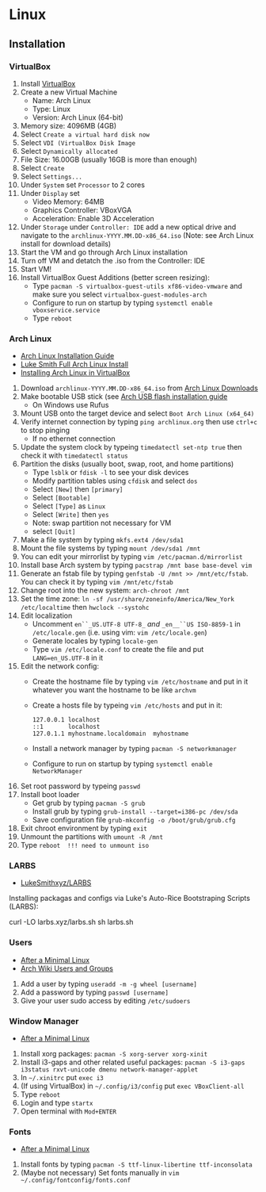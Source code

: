 # Linux

## Installation

### VirtualBox

 1. Install [VirtualBox](https://www.virtualbox.org/wiki/Downloads)
 2. Create a new Virtual Machine
    * Name: Arch Linux
    * Type: Linux
    * Version: Arch Linux (64-bit)
 3. Memory size: 4096MB (4GB)
 4. Select `Create a virtual hard disk now`
 5. Select `VDI (VirtualBox Disk Image`
 6. Select `Dynamically allocated`
 7. File Size: 16.00GB (usually 16GB is more than enough)
 8. Select `Create`
 9. Select `Settings...`
10. Under `System` set `Processor` to 2 cores
11. Under `Display` set
    * Video Memory: 64MB
    * Graphics Controller: VBoxVGA
    * Acceleration: Enable 3D Acceleration
12. Under `Storage` under `Controller: IDE` add a new optical drive and navigate to the `archlinux-YYYY.MM.DD-x86_64.iso` (Note: see Arch Linux install for download details)
13. Start the VM and go through Arch Linux installation
14. Turn off VM and detatch the .iso from the Controller: IDE
15. Start VM!
16. Install VirtualBox Guest Additions (better screen resizing):
    * Type `pacman -S virtualbox-guest-utils xf86-video-vmware` and make sure you select `virtualbox-guest-modules-arch`
    * Configure to run on startup by typing `systemctl enable vboxservice.service`
    * Type `reboot`

### Arch Linux

* [Arch Linux Installation Guide](https://wiki.archlinux.org/index.php/Installation_guide)
* [Luke Smith Full Arch Linux Install](https://www.youtube.com/watch?v=4PBqpX0_UOc)
* [Installing Arch Linux in VirtualBox](https://www.youtube.com/watch?v=HpskN_jKyhc)

 1. Download `archlinux-YYYY.MM.DD-x86_64.iso` from [Arch Linux Downloads](https://www.archlinux.org/download/)
 2. Make bootable USB stick (see [Arch USB flash installation guide](https://wiki.archlinux.org/index.php/USB_flash_installation_media#In_Windows)
    * On Windows use Rufus
 3. Mount USB onto the target device and select `Boot Arch Linux (x64_64)`
 4. Verify internet connection by typing `ping archlinux.org` then use `ctrl+c` to stop pinging
    * If no ethernet connection
 5. Update the system clock by typeing `timedatectl set-ntp true` then check it with `timedatectl status`
 6. Partition the disks (usually boot, swap, root, and home partitions)
    * Type `lsblk` or `fdisk -l` to see your disk devices
    * Modify partition tables using `cfdisk` and select `dos`
    * Select `[New]` then `[primary]`
    * Select `[Bootable]`
    * Select `[Type]` as `Linux`
    * Select `[Write]` then `yes`
    * Note: swap partition not necessary for VM
    * select `[Quit]`
 7. Make a file system by typing `mkfs.ext4 /dev/sda1`
 8. Mount the file systems by typing `mount /dev/sda1 /mnt`
 9. You can edit your mirrorlist by typing `vim /etc/pacman.d/mirrorlist`
10. Install base Arch system by typing `pacstrap /mnt base base-devel vim`
11. Generate an fstab file by typing `genfstab -U /mnt >> /mnt/etc/fstab`. You can check it by typing `vim /mnt/etc/fstab`
12. Change root into the new system: `arch-chroot /mnt`
13. Set the time zone: `ln -sf /usr/share/zoneinfo/America/New_York /etc/localtime` then `hwclock --systohc`
14. Edit localization
    * Uncomment `en``_US.UTF-8 UTF-8_` _and_ `_en__``US ISO-8859-1` in `/etc/locale.gen` (i.e. using vim: `vim /etc/locale.gen`)
    * Generate locales by typing `locale-gen`
    * Type `vim /etc/locale.conf` to create the file and put `LANG=en_US.UTF-8` in it
15. Edit the network config:
    * Create the hostname file by typing `vim /etc/hostname` and put in it whatever you want the hostname to be like `archvm`
    * Create a hosts file by typeing `vim /etc/hosts` and put in it:

          127.0.0.1	localhost
          ::1		localhost
          127.0.1.1	myhostname.localdomain	myhostname
    * Install a network manager by typing `pacman -S networkmanager`
    * Configure to run on startup by typing `systemctl enable NetworkManager`
16. Set root password by typeing `passwd`
17. Install boot loader
    * Get grub by typing `pacman -S grub`
    * Install grub by typing `grub-install --target=i386-pc /dev/sda`
    * Save configuration file `grub-mkconfig -o /boot/grub/grub.cfg`
18. Exit chroot environment by typing `exit`
19. Unmount the partitions with `umount -R /mnt`
20. Type `reboot  !!! need to unmount iso`

### LARBS

- [LukeSmithxyz/LARBS](https://github.com/LukeSmithxyz/LARBS)

Installing packagas and configs via Luke's Auto-Rice Bootstraping Scripts (LARBS):

curl -LO larbs.xyz/larbs.sh
sh larbs.sh

### Users

* [After a Minimal Linux](https://www.youtube.com/watch?v=nSHOb8YU9Gw)
* [Arch Wiki Users and Groups](https://wiki.archlinux.org/index.php/users_and_groups)

1. Add a user by typing `useradd -m -g wheel [username]`
2. Add a password by typing `passwd [username]`
3. Give your user sudo access by editing `/etc/sudoers`

### Window Manager

* [After a Minimal Linux](https://www.youtube.com/watch?v=nSHOb8YU9Gw)

1. Install xorg packages: `pacman -S xorg-server xorg-xinit`
2. Install i3-gaps and other related useful packages: `pacman -S i3-gaps i3status rxvt-unicode dmenu network-manager-applet`
3. In `~/.xinitrc` put `exec i3`
4. (If using VirtualBox) in `~/.config/i3/config` put `exec VBoxClient-all`
5. Type `reboot`
6. Login and type `startx`
7. Open terminal with `Mod+ENTER`

### Fonts

* [After a Minimal Linux](https://www.youtube.com/watch?v=nSHOb8YU9Gw)

1. Install fonts by typing `pacman -S ttf-linux-libertine ttf-inconsolata`
2. (Maybe not necessary) Set fonts manually in `vim ~/.config/fontconfig/fonts.conf`